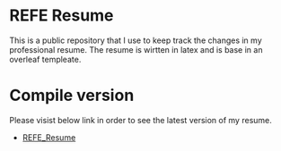 # REFE Resume
This is a public repository that I use to keep track the changes in my professional resume.
The resume is wirtten in latex and is base in an overleaf templeate. 

# Compile version
Please visist below link in order to see the latest version of my resume.
- [REFE_Resume](https://es.overleaf.com/read/qkjbgrqxfyhm)


